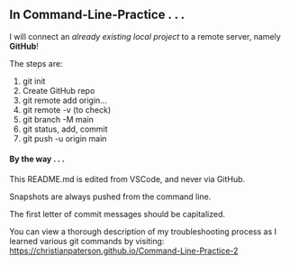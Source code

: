 <h2>In Command-Line-Practice . . .</h2>

I will connect an <em>already existing local project</em> to a remote server, namely <strong>GitHub</strong>!

The steps are:
<ol>
    <li>git init</li>
    <li>Create GitHub repo</li>
    <li>git remote add origin...</li>
    <li>git remote -v (to check)</li>
    <li>git branch -M main</li>
    <li>git status, add, commit</li>
    <li>git push -u origin main</li>
</ol>

<h4>By the way . . .</h4>

This README.md is edited from VSCode, and never via GitHub.

Snapshots are always pushed from the command line.

The first letter of commit messages should be capitalized.

You can view a thorough description of my troubleshooting process as I learned various git commands by visiting: https://christianpaterson.github.io/Command-Line-Practice-2